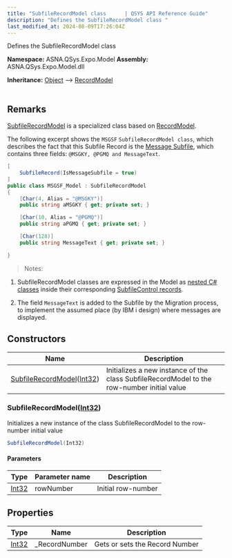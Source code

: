 ```yaml
---
title: "SubfileRecordModel class      | QSYS API Reference Guide"
description: "Defines the SubfileRecordModel class "
last_modified_at: 2024-08-09T17:26:04Z
---
```


Defines the SubfileRecordModel class

**Namespace:** ASNA.QSys.Expo.Model
**Assembly:** ASNA.QSys.Expo.Model.dll

**Inheritance:** [Object](https://docs.microsoft.com/en-us/dotnet/api/system.object) --> [RecordModel](/reference/expo/qsys-expo-model/record-model.html)
<br>
<br>

## Remarks

[SubfileRecordModel](/reference/expo/qsys-expo-model/subfile-record-model.html) is a specialized class based on [RecordModel](/reference/expo/qsys-expo-model/record-model.html).

The following excerpt shows the `MSGSF` `SubfileRecordModel class`, which describes the fact that this Subfile Record is the [Message Subfile](https://www.ibm.com/docs/en/i/7.4?topic=type-example-message-subfile-using-dds), which contains three fields: `@MSGKY, @PGMQ and MessageText`.

```cs
[
    SubfileRecord(IsMessageSubfile = true)
]
public class MSGSF_Model : SubfileRecordModel
{
    [Char(4, Alias = "@MSGKY")]
    public string aMSGKY { get; private set; }

    [Char(10, Alias = "@PGMQ")]
    public string aPGMQ { get; private set; }

    [Char(128)]
    public string MessageText { get; private set; }

}
```

>Notes: 

1. SubfileRecordModel classes are expressed in the Model as [nested C# classes](https://docs.microsoft.com/en-us/dotnet/csharp/programming-guide/classes-and-structs/nested-types) inside their corresponding [SubfileControl records](/reference/expo/qsys-expo-model/subfile-control-model.html).

2. The field `MessageText` is added to the Subfile by the Migration process, to implement the assumed place (by IBM i design) where messages are displayed.

## Constructors

| Name | Description |
| --- | --- |
| [SubfileRecordModel](#subfilerecordmodelint32)([Int32](https://docs.microsoft.com/en-us/dotnet/api/system.int32)) | Initializes a new instance of the class SubfileRecordModel to the row-number initial value

### SubfileRecordModel([Int32](https://docs.microsoft.com/en-us/dotnet/api/system.int32))

Initializes a new instance of the class SubfileRecordModel to the row-number initial value

```cs
SubfileRecordModel(Int32)
```

#### Parameters

| Type | Parameter name | Description
| --- | --- | ---
| [Int32](https://docs.microsoft.com/en-us/dotnet/api/system.int32) | rowNumber | Initial row-number

## Properties

| Type | Name | Description
| --- | --- | --- 
| [Int32](https://learn.microsoft.com/en-us/dotnet/csharp/language-reference/builtin-types/integral-numeric-types) | _RecordNumber | Gets or sets the Record Number |
